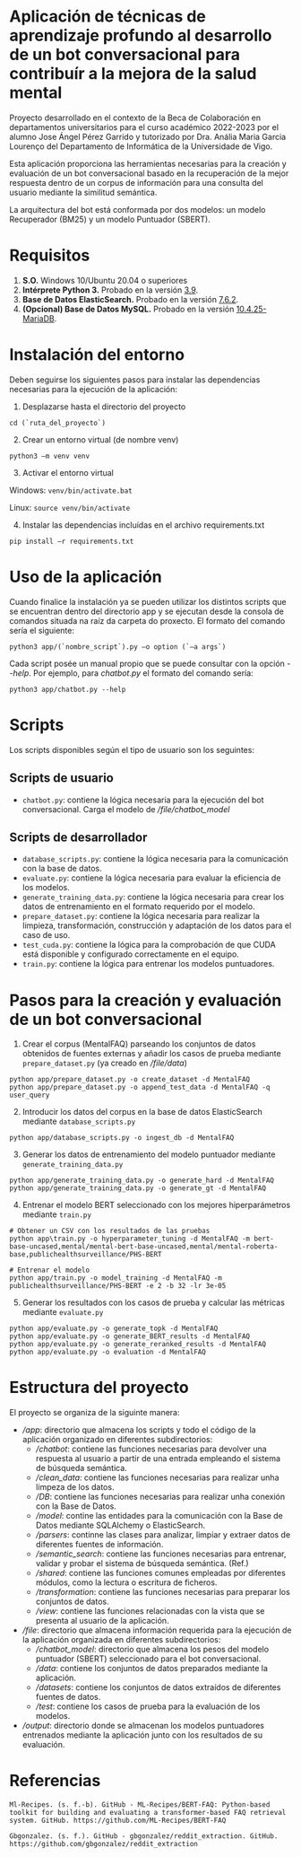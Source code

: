 Aplicación de técnicas de aprendizaje profundo al desarrollo de un bot conversacional para contribuír a la mejora de la salud mental
=======

Proyecto desarrollado en el contexto de la Beca de Colaboración en departamentos universitarios para el curso académico 2022-2023 por el alumno Jose Ángel Pérez Garrido y tutorizado por Dra. Anália Maria Garcia Lourenço del Departamento de Informática de la Universidade de Vigo. 

Esta aplicación proporciona las herramientas necesarias para la creación y evaluación de un bot conversacional basado en la recuperación de la mejor respuesta dentro de un corpus de información para una consulta del usuario mediante la similitud semántica.

La arquitectura del bot está conformada por dos modelos: un modelo Recuperador (BM25) y un modelo Puntuador (SBERT). 


# Requisitos
1. **S.O.** Windows 10/Ubuntu 20.04 o superiores
2. **Intérprete Python 3.** Probado en la versión [3.9](https://www.python.org/downloads/release/python-390/).
3. **Base de Datos ElasticSearch.** Probado en la versión [7.6.2](https://www.elastic.co/es/downloads/past-releases/elasticsearch-7-6-2).
4. **(Opcional) Base de Datos MySQL.** Probado en la versión [10.4.25-MariaDB](https://mariadb.com/kb/en/mariadb-10425-release-notes/).


# Instalación del entorno
Deben seguirse los siguientes pasos para instalar las dependencias necesarias para la ejecución de la aplicación:

1. Desplazarse hasta el directorio del proyecto
```
cd (`ruta_del_proyecto`)
```

2. Crear un entorno virtual (de nombre venv)
```
python3 –m venv venv
```

3. Activar el entorno virtual

Windows: ```venv/bin/activate.bat```

Linux: ```source venv/bin/activate```

4. Instalar las dependencias incluídas en el archivo requirements.txt
```
pip install –r requirements.txt
```


# Uso de la aplicación
Cuando finalice la instalación ya se pueden utilizar los distintos scripts que se encuentran dentro del directorio app y se ejecutan desde la consola de comandos situada na raíz da carpeta do proxecto. El formato del comando sería el siguiente:

```
python3 app/(`nombre_script`).py –o option (`–a args`)
```

Cada script posée un manual propio que se puede consultar con la opción _--help_. Por ejemplo, para _chatbot.py_ el formato del comando sería:

```
python3 app/chatbot.py --help
```


# Scripts
Los scripts disponibles según el tipo de usuario son los seguintes:

## Scripts de usuario

* ```chatbot.py```: contiene la lógica necesaria para la ejecución del bot conversacional. Carga el modelo de _/file/chatbot_model_

## Scripts de desarrollador

* ```database_scripts.py```: contiene la lógica necesaria para la comunicación con la base de datos.
* ```evaluate.py```: contiene la lógica necesaria para evaluar la eficiencia de los modelos.
* ```generate_training_data.py```: contiene la lógica necesaria para crear los datos de entrenamiento en el formato requerido por el modelo.
* ```prepare_dataset.py```: contiene la lógica necesaria para realizar la limpieza, transformación, construcción y adaptación de los datos para el caso de uso.
* ```test_cuda.py```: contiene la lógica para la comprobación de que CUDA está disponible y configurado correctamente en el equipo.
* ```train.py```: contiene la lógica para entrenar los modelos puntuadores.

# Pasos para la creación y evaluación de un bot conversacional
1. Crear el corpus (MentalFAQ) parseando los conjuntos de datos obtenidos de fuentes externas y añadir los casos de prueba mediante ```prepare_dataset.py``` (ya creado en _/file/data_)

```
python app/prepare_dataset.py -o create_dataset -d MentalFAQ
python app/prepare_dataset.py -o append_test_data -d MentalFAQ -q user_query
```

2. Introducir los datos del corpus en la base de datos ElasticSearch mediante ```database_scripts.py```

```
python app/database_scripts.py -o ingest_db -d MentalFAQ
```

3. Generar los datos de entrenamiento del modelo puntuador mediante ```generate_training_data.py```

```
python app/generate_training_data.py -o generate_hard -d MentalFAQ
python app/generate_training_data.py -o generate_gt -d MentalFAQ
```

4. Entrenar el modelo BERT seleccionado con los mejores hiperparámetros mediante ```train.py```

```
# Obtener un CSV con los resultados de las pruebas
python app\train.py -o hyperparameter_tuning -d MentalFAQ -m bert-base-uncased,mental/mental-bert-base-uncased,mental/mental-roberta-base,publichealthsurveillance/PHS-BERT 

# Entrenar el modelo
python app/train.py -o model_training -d MentalFAQ -m publichealthsurveillance/PHS-BERT -e 2 -b 32 -lr 3e-05
```

5. Generar los resultados con los casos de prueba y calcular las métricas mediante ```evaluate.py```

```
python app/evaluate.py -o generate_topk -d MentalFAQ
python app/evaluate.py -o generate_BERT_results -d MentalFAQ
python app/evaluate.py -o generate_reranked_results -d MentalFAQ
python app/evaluate.py -o evaluation -d MentalFAQ
```

# Estructura del proyecto
El proyecto se organiza de la siguinte manera:

*	_/app_: directorio que almacena los scripts y todo el código de la aplicación organizado en diferentes subdirectorios:
    *   _/chatbot_: contiene las funciones necesarias para devolver una respuesta al usuario a partir de una entrada empleando el sistema de búsqueda semántica.
    *	_/clean_data_: contiene las funciones necesarias para realizar unha limpeza de los datos.
    *	_/DB_: contiene las funciones necesarias para realizar unha conexión con la Base de Datos.
    *	_/model_: contine las entidades para la comunicación con la Base de Datos mediante SQLAlchemy o ElasticSearch.
    *	_/parsers_: continne las clases para analizar, limpiar y extraer datos de diferentes fuentes de información.
    *	_/semantic_search_: contiene las funciones necesarias para entrenar, validar y probar el sistema de búsqueda semántica. (Ref.)
    *	_/shared_: contiene las funciones comunes empleadas por diferentes módulos, como la lectura o escritura de ficheros.
    *	_/transformation_: contiene las funciones necesarias para preparar los conjuntos de datos.
    *	_/view_: contiene las funciones relacionadas con la vista que se presenta al usuario de la aplicación.
*	_/file_: directorio que almacena información requerida para la ejecución de la aplicación organizada en diferentes subdirectorios:
    *	_/chatbot_model_: directorio que almacena los pesos del modelo puntuador (SBERT) seleccionado para el bot conversacional.
    *	_/data_: contiene los conjuntos de datos preparados mediante la aplicación.
    *	_/datasets_: contiene los conjuntos de datos extraídos de diferentes fuentes de datos.
    *	_/test_: contiene los casos de prueba para la evaluación de los modelos.
*	_/output_: directorio donde se almacenan los modelos puntuadores entrenados mediante la aplicación junto con los resultados de su evaluación.


# Referencias
```
Ml-Recipes. (s. f.-b). GitHub - ML-Recipes/BERT-FAQ: Python-based toolkit for building and evaluating a transformer-based FAQ retrieval system. GitHub. https://github.com/ML-Recipes/BERT-FAQ

Gbgonzalez. (s. f.). GitHub - gbgonzalez/reddit_extraction. GitHub. https://github.com/gbgonzalez/reddit_extraction
```
